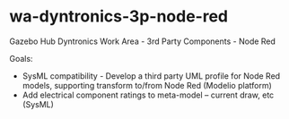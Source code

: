 wa-dyntronics-3p-node-red
=========================

Gazebo Hub Dyntronics Work Area - 3rd Party Components - Node Red

Goals:
* SysML compatibility - Develop a third party UML profile for Node Red models, supporting transform to/from Node Red  (Modelio platform)
* Add electrical component ratings to meta-model – current draw, etc (SysML)
